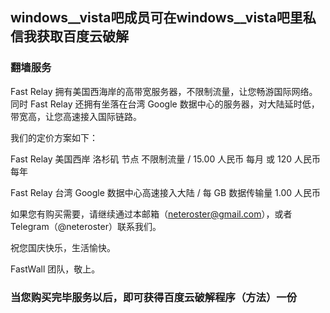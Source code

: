 ## windows__vista吧成员可在windows__vista吧里私信我获取百度云破解

### 翻墙服务

Fast Relay 拥有美国西海岸的高带宽服务器，不限制流量，让您畅游国际网络。
同时 Fast Relay 还拥有坐落在台湾 Google 数据中心的服务器，对大陆延时低，带宽高，让您高速接入国际链路。

我们的定价方案如下：

Fast Relay 美国西岸 洛杉矶 节点 不限制流量 / 15.00 人民币 每月 或 120 人民币 每年

Fast Relay 台湾 Google 数据中心高速接入大陆 / 每 GB 数据传输量 1.00 人民币

如果您有购买需要，请继续通过本邮箱（neteroster@gmail.com），或者Telegram（@neteroster）联系我们。

祝您国庆快乐，生活愉快。

FastWall 团队，敬上。

### 当您购买完毕服务以后，即可获得百度云破解程序（方法）一份
